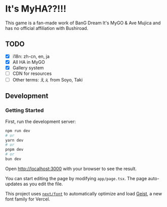 # It's MyHA??!!!

This game is a fan-made work of BanG Dream It's MyGO & Ave Mujica and has no official affiliation with Bushiroad.

## TODO

- [x] i18n: zh-cn, en, ja
- [x] All HA in MyGO
- [x] Gallery system
- [ ] CDN for resources
- [ ] Other terms: えぇ from Soyo, Taki

## Development
### Getting Started

First, run the development server:

```bash
npm run dev
# or
yarn dev
# or
pnpm dev
# or
bun dev
```

Open [http://localhost:3000](http://localhost:3000) with your browser to see the result.

You can start editing the page by modifying `app/page.tsx`. The page auto-updates as you edit the file.

This project uses [`next/font`](https://nextjs.org/docs/app/building-your-application/optimizing/fonts) to automatically optimize and load [Geist](https://vercel.com/font), a new font family for Vercel.

